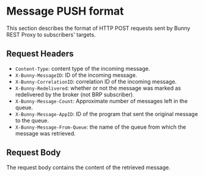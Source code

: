 # Message PUSH format

This section describes the format of HTTP POST requests sent by Bunny REST Proxy to subscribers' targets.

## Request Headers

- `Content-Type`: content type of the incoming message.
- `X-Bunny-MessageID`: ID of the incoming message.
- `X-Bunny-CorrelationID`: correlation ID of the incoming message.
- `X-Bunny-Redelivered`: whether or not the message was marked as redelivered by the broker (not BRP subscriber).
- `X-Bunny-Message-Count`: Approximate number of messages left in the queue.
- `X-Bunny-Message-AppID`: ID of the program that sent the original message to the queue.
- `X-Bunny-Message-From-Queue`: the name of the queue from which the message was retrieved.

## Request Body

The request body contains the content of the retrieved message.